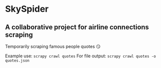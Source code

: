 # SkySpider

## A collaborative project for airline connections scraping
Temporarily scraping famous people quotes :smirk:

Example use: `scrapy crawl quotes`
For file output: `scrapy crawl quotes -o quotes.json`